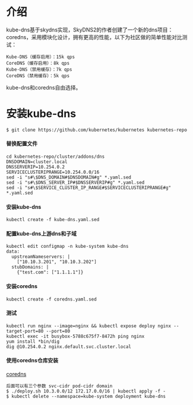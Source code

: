 # 介绍

kube-dns基于skydns实现，SkyDNS2的作者创建了一个新的dns项目：coredns，采用模块化设计，拥有更高的性能，以下为社区做的简单性能对比测试：

```
Kube-DNS（缓存启用）：15k qps
CoreDNS（缓存启用）：8k qps
Kube-DNS（禁用缓存）：7k qps
CoreDNS（禁用缓存）：5k qps
```
kube-dns和coredns自由选择。

# 安装kube-dns

```
$ git clone https://github.com/kubernetes/kubernetes kubernetes-repo
```

#### 替换配置文件
```
cd kubernetes-repo/cluster/addons/dns
DNSDOMAIN=cluster.local
DNSSERVERIP=10.254.0.2
SERVICECLUSTERIPRANGE=10.254.0.0/16
sed -i "s#\$DNS_DOMAIN#$DNSDOMAIN#g" *.yaml.sed
sed -i "s#\$DNS_SERVER_IP#$DNSSERVERIP#g" *.yaml.sed
sed -i "s#\$SERVICE_CLUSTER_IP_RANGE#$SERVICECLUSTERIPRANGE#g" *.yaml.sed
```

#### 安装kube-dns

```
kubectl create -f kube-dns.yaml.sed
```
#### 配置kube-dns上游dns和子域

```
kubectl edit configmap -n kube-system kube-dns
data:
  upstreamNameservers: |
    ["10.10.3.201", "10.10.3.202"]
  stubDomains: |
    {"test.com": ["1.1.1.1"]}  
```


#### 安装coredns

```
kubectl create -f coredns.yaml.sed
```


#### 测试

```
kubectl run nginx --image=nginx && kubectl expose deploy nginx --target-port=80 --port=80
kubectl exec -it busybox-5788c675f7-8472h ping nginx
yum install *bin/dig
dig @10.254.0.2 nginx.default.svc.cluster.local
```

#### 使用coredns仓库安装

[coredns](https://github.com/coredns/deployment/tree/master/kubernetes)

```
后面可以有三个参数 svc-cidr pod-cidr domain
$ ./deploy.sh 10.3.0.0/12 172.17.0.0/16 | kubectl apply -f -
$ kubectl delete --namespace=kube-system deployment kube-dns
```